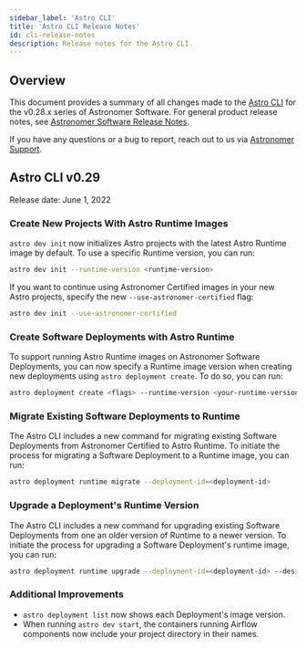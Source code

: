 ```yaml
---
sidebar_label: 'Astro CLI'
title: 'Astro CLI Release Notes'
id: cli-release-notes
description: Release notes for the Astro CLI.
---
```


## Overview

This document provides a summary of all changes made to the [Astro CLI](install-cli.md) for the v0.28.x series of Astronomer Software. For general product release notes, see [Astronomer Software Release Notes](release-notes.md).

If you have any questions or a bug to report, reach out to us via [Astronomer Support](https://support.astronomer.io).

## Astro CLI v0.29

Release date: June 1, 2022

### Create New Projects With Astro Runtime Images

`astro dev init` now initializes Astro projects with the latest Astro Runtime image by default. To use a specific Runtime version, you can run:

```sh
astro dev init --runtime-version <runtime-version>
```

If you want to continue using Astronomer Certified images in your new Astro projects, specify the new `--use-astronomer-certified` flag:

```sh
astro dev init --use-astronomer-certified
```

### Create Software Deployments with Astro Runtime

To support running Astro Runtime images on Astronomer Software Deployments, you can now specify a Runtime image version when creating new deployments using `astro deployment create`. To do so, you can run:

```sh
astro deployment create <flags> --runtime-version <your-runtime-version>
```

### Migrate Existing Software Deployments to Runtime

The Astro CLI includes a new command for migrating existing Software Deployments from Astronomer Certified to Astro Runtime. To initiate the process for migrating a Software Deployment to a Runtime image, you can run:

```sh
astro deployment runtime migrate --deployment-id=<deployment-id>
```

### Upgrade a Deployment's Runtime Version

The Astro CLI includes a new command for upgrading existing Software Deployments from one an older version of Runtime to a newer version. To initiate the process for upgrading a Software Deployment's runtime image, you can run:

```sh
astro deployment runtime upgrade --deployment-id=<deployment-id> --desired-runtime-version=<desired-runtime-version>
```

### Additional Improvements

- `astro deployment list` now shows each Deployment's image version.
- When running `astro dev start`, the containers running Airflow components now include your project directory in their names.
